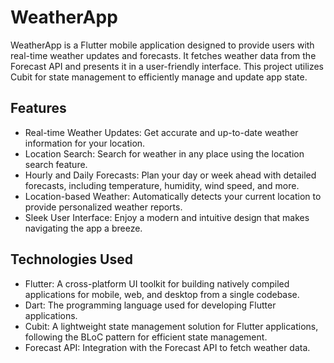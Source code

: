 # WeatherApp

WeatherApp is a Flutter mobile application designed to provide users with real-time weather updates and forecasts. It fetches weather data from the Forecast API and presents it in a user-friendly interface. This project utilizes Cubit for state management to efficiently manage and update app state.

## Features

- Real-time Weather Updates: Get accurate and up-to-date weather information for your location.
- Location Search: Search for weather in any place using the location search feature.
- Hourly and Daily Forecasts: Plan your day or week ahead with detailed forecasts, including temperature, humidity, wind speed, and more.
- Location-based Weather: Automatically detects your current location to provide personalized weather reports.
- Sleek User Interface: Enjoy a modern and intuitive design that makes navigating the app a breeze.

## Technologies Used

- Flutter: A cross-platform UI toolkit for building natively compiled applications for mobile, web, and desktop from a single codebase.
- Dart: The programming language used for developing Flutter applications.
- Cubit: A lightweight state management solution for Flutter applications, following the BLoC pattern for efficient state management.
- Forecast API: Integration with the Forecast API to fetch weather data.
